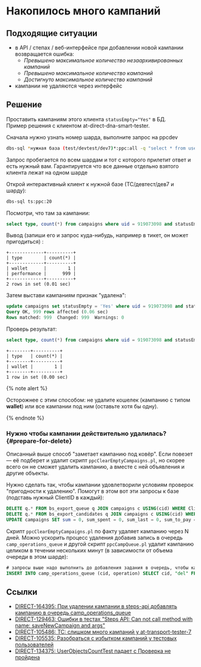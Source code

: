 # Накопилось много кампаний

## Подходящие ситуации

- в API / степах / веб-интерфейсе при добавлении новой кампании возвращается ошибка:
   - _Превышено максимальное количество незаархивированных кампаний_
   - _Превышено максимальное количество кампаний_
   - _Достигнуто максимальное количество кампаний_
- кампании не удаляются через интерфейс

## Решение
Проставить кампаниям этого клиента `statusEmpty="Yes"` в БД.  
Пример решения с клиентом at-direct-dna-smart-tester.

Сначала нужно узнать номер шарда, выполните запрос на ppcdev 
```sh
dbs-sql *нужная база (test/devtest/dev7)*:ppc:all -q "select * from users where ClientID=*Ваш ClientID*"
```
Запрос пробегается по всем шардам и тот с которого прилетит ответ и есть нужный вам.
Гарантируется что все данные отдельно взятого клиента лежат на одном шарде

Открой интерактивный клиент к нужной базе (ТС/девтест/дев7 и шарду):
```sh
dbs-sql ts:ppc:20
```
Посмотри, что там за кампании:
```sql
select type, count(*) from campaigns where uid = 919073098 and statusEmpty = 'No' group by type;
```
Вывод (запиши его и запрос куда-нибудь, например в тикет, он может пригодиться) :
```text
+-------------+----------+
| type        | count(*) |
+-------------+----------+
| wallet      |        1 |
| performance |      999 |
+-------------+----------+
2 rows in set (0.01 sec)
```
Затем выстави кампаниям признак "удалена":
```sql
update campaigns set statusEmpty = 'Yes' where uid = 919073098 and statusEmpty = 'No' and type in ('performance');
Query OK, 999 rows affected (0.06 sec)
Rows matched: 999  Changed: 999  Warnings: 0
```
Проверь результат:
```sql
select type, count(*) from campaigns where uid = 919073098 and statusEmpty = 'No' group by type;
```
```text
+--------+----------+
| type   | count(*) |
+--------+----------+
| wallet |        1 |
+--------+----------+
1 row in set (0.00 sec)
```

{% note alert %}

Осторожнее с этим способом: не удалите кошелек (кампанию с типом **wallet**) или все кампании под ним (оставьте хотя бы одну).

{% endnote %}

### Нужно чтобы кампании действительно удалилась? {#prepare-for-delete}
Описанный выше способ "заметает кампанию под ковёр".
Если повезет — её подберет и удалит скрипт `ppcClearEmptyCampaigns.pl`, но скорее всего он не сможет удалить кампанию, а вместе с ней объявления и другие объекты.

Нужно сделать так, чтобы кампании удовлетворили условиям проверок "пригодности к удалению".
Помогут в этом вот эти запросы к базе (подставь нужный ClientID в каждый):
```sql
DELETE q.* FROM bs_export_queue q JOIN campaigns c USING(cid) WHERE ClientID = 6865906;
DELETE q.* FROM bs_export_candidates q JOIN campaigns c USING(cid) WHERE ClientID = 6865906;
UPDATE campaigns SET sum = 0, sum_spent = 0, sum_last = 0, sum_to_pay = 0, shows = 0, clicks = 0, OrderID = 0, statusActive = 'No', statusBsSynced = 'No', statusModerate = 'No', archived = 'No', currencyConverted = 'No' WHERE statusEmpty = 'Yes' AND ClientID = 6865906;

```
Скрипт `ppcClearEmptyCampaigns.pl` по факту удаляет кампанию через N дней.
Можно ускорить процесс удаления добавив запись в очередь `camp_operations_queue` и другой скрипт `ppcCampQueue.pl` удалит кампанию целиком в течении нескольких минут (в зависимости от объема очереди в этом шарде):
```sql
# запросы выше надо выполнить до добавления задания в очередь, чтобы кампания удовлетворяла условиям на удаление
INSERT INTO camp_operations_queue (cid, operation) SELECT cid, "del" FROM campaigns WHERE ClientID = 6865906 and statusEmpty="Yes";
```

## Ссылки
- [DIRECT-164395: При удалении кампании в steps-api добавлять кампанию в очередь camp_operations_queue](https://st.yandex-team.ru/DIRECT-164395)
- [DIRECT-129463: Ошибки в тестах "Steps API: Can not call method with name: saveNewCampaign and args"](https://st.yandex-team.ru/DIRECT-129463)
- [DIRECT-105486: ТС: cлишком много кампаний у at-transport-tester-7](https://st.yandex-team.ru/DIRECT-105486)
- [DIRECT-105535: Разобраться с избытком кампаний у тестовых пользователей](https://st.yandex-team.ru/DIRECT-105535)
- [DIRECT-134375: UserObjectsCountTest падает с Проверка не пройдена](https://st.yandex-team.ru/DIRECT-134375)
